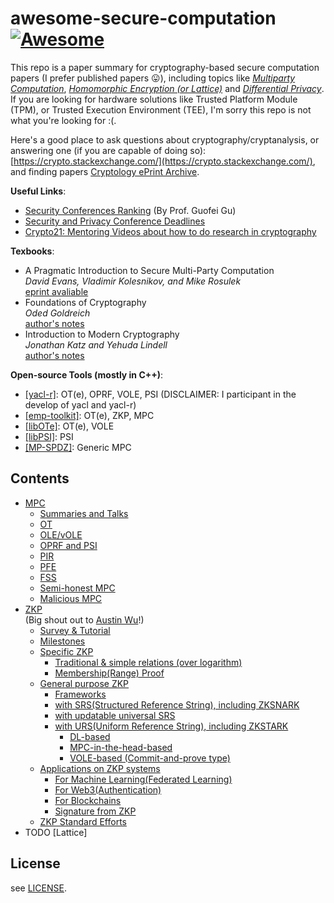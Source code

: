 # awesome-secure-computation [![Awesome](https://awesome.re/badge.svg)](https://awesome.re)

This repo is a paper summary for cryptography-based secure computation papers (I prefer published papers 😛), including topics like [*Multiparty Computation*](https://en.wikipedia.org/wiki/Secure_multi-party_computation), [*Homomorphic Encryption (or Lattice)*](https://en.wikipedia.org/wiki/Homomorphic_encryption) and [*Differential Privacy*](https://en.wikipedia.org/wiki/Differential_privacy). If you are looking for hardware solutions like Trusted Platform Module (TPM), or Trusted Execution Environment (TEE), I'm sorry this repo is not what you're looking for :(.

Here's a good place to ask questions about cryptography/cryptanalysis, or answering one (if you are capable of doing so): [https://crypto.stackexchange.com/](https://crypto.stackexchange.com/), and finding papers [Cryptology ePrint Archive](https://eprint.iacr.org/).

**Useful Links**:

- [Security Conferences Ranking](http://faculty.cs.tamu.edu/guofei/sec_conf_stat.htm) (By Prof. Guofei Gu)
- [Security and Privacy Conference Deadlines](https://sec-deadlines.github.io/)
- [Crypto21: Mentoring Videos about how to do research in cryptography](https://mentor-crypto-2021.github.io/)

**Texbooks**:

- A Pragmatic Introduction to Secure Multi-Party Computation  
  *David Evans, Vladimir Kolesnikov, and Mike Rosulek*  
  [eprint avaliable](https://www.cs.virginia.edu/~evans/pragmaticmpc/pragmaticmpc.pdf) 
- Foundations of Cryptography  
  *Oded Goldreich*  
  [author's notes](https://www.wisdom.weizmann.ac.il/~oded/foc.html)
- Introduction to Modern Cryptography  
  *Jonathan Katz and Yehuda Lindell*  
  [author's notes](http://www.cs.umd.edu/~jkatz/imc.html)

**Open-source Tools (mostly in C++)**:
- [[yacl-r]](https://github.com/Jamie-Cui/yacl-r): OT(e), OPRF, VOLE, PSI (DISCLAIMER: I participant in the develop of yacl and yacl-r)
- [[emp-toolkit]](https://github.com/emp-toolkit): OT(e), ZKP, MPC
- [[libOTe]](https://github.com/osu-crypto/libOTe): OT(e), VOLE
- [[libPSI]](https://github.com/osu-crypto/libPSI): PSI
- [[MP-SPDZ]](https://github.com/mc2-project/MP-SPDZ): Generic MPC

## Contents

- [MPC](mpc.md)
  * [Summaries and Talks](mpc.md/#summaries-and-talks)
  * [OT](mpc.md/#ot)
  * [OLE/vOLE](mpc.md/#vole)
  * [OPRF and PSI](mpc.md/#oprf-and-psi)
  * [PIR](mpc.md/#pir)
  * [PFE](mpc.md/#pfe)
  * [FSS](mpc.md/#fss)
  * [Semi-honest MPC](mpc.md/#semi-honest-mpc)
  * [Malicious MPC](mpc.md/#malicious-mpc)
- [ZKP](zkp.md)  
  (Big shout out to [Austin Wu](https://github.com/xfap)!)
  - [Survey \& Tutorial](zkp.md/#survey--tutorial)
  - [Milestones](zkp.md/#milestones)
  - [Specific ZKP](zkp.md/#specific-zkp)
    - [Traditional \& simple relations (over logarithm)](zkp.md/#traditional--simple-relations-over-logarithm)
    - [Membership(Range) Proof](zkp.md/#membershiprange-proof)
  - [General purpose ZKP](zkp.md/#general-purpose-zkp)
    - [Frameworks](zkp.md/#frameworks)
    - [with SRS(Structured Reference String), including ZKSNARK](zkp.md/#with-srsstructured-reference-string-including-zksnark)
    - [with updatable universal SRS](zkp.md/#with-updatable-universal-srs)
    - [with URS(Uniform Reference String), including ZKSTARK](zkp.md/#with-ursuniform-reference-string-including-zkstark)
      - [DL-based](zkp.md/#dl-based)
      - [MPC-in-the-head-based](zkp.md/#mpc-in-the-head-based)
      - [VOLE-based (Commit-and-prove type)](zkp.md/#vole-based-commit-and-prove-type)
  - [Applications on ZKP systems](zkp.md/#applications-on-zkp-systems)
    - [For Machine Learning(Federated Learning)](zkp.md/#for-machine-learningfederated-learning)
    - [For Web3(Authentication)](zkp.md/#for-web3authentication)
    - [For Blockchains](zkp.md/#for-blockchains)
    - [Signature from ZKP](zkp.md/#signature-from-zkp)
  - [ZKP Standard Efforts](zkp.md/#zkp-standard-efforts)
- TODO [Lattice]

## License

see [LICENSE](LICENSE).
